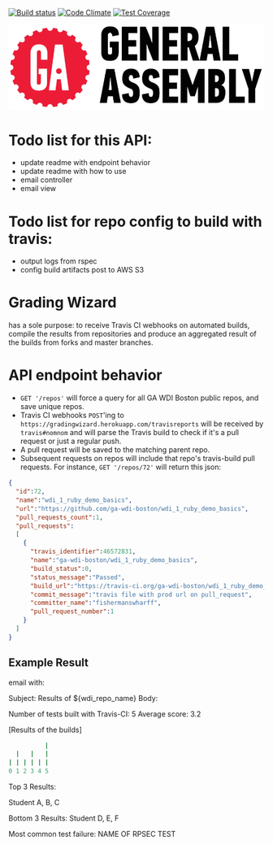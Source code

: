 [![Build status][ci-image]][ci-url] 
[![Code Climate][cc-climate-image]][cc-climate-url] 
[![Test Coverage][cc-cov-image]][cc-cov-url]



![General Assembly Logo](docs/img/GeneralAssembly_logo.png)

# Todo list for this API:
* update readme with endpoint behavior
* update readme with how to use
* email controller
* email view

# Todo list for repo config to build with travis:
* output logs from rspec
* config build artifacts post to AWS S3

# Grading Wizard
has a sole purpose: to receive Travis CI webhooks on automated builds, compile the results from repositories and produce an aggregated result of the builds from forks and master branches.

# API endpoint behavior
* `GET '/repos'` will force a query for all GA WDI Boston public repos, and save unique repos. 
* Travis CI webhooks `POST`'ing to `https://gradingwizard.herokuapp.com/travisreports` will be received by `travis#nomnom` and will parse the Travis build to check if it's a pull request or just a regular push. 
* A pull request will be saved to the matching parent repo. 
* Subsequent requests on repos will include that repo's travis-build pull requests. For instance, `GET '/repos/72'` will return this json: 

```json
{
  "id":72,
  "name":"wdi_1_ruby_demo_basics",
  "url":"https://github.com/ga-wdi-boston/wdi_1_ruby_demo_basics",
  "pull_requests_count":1,
  "pull_requests":
  [
    {
      "travis_identifier":46572831,
      "name":"ga-wdi-boston/wdi_1_ruby_demo_basics",
      "build_status":0,
      "status_message":"Passed",
      "build_url":"https://travis-ci.org/ga-wdi-boston/wdi_1_ruby_demo_basics/builds/46572831",
      "commit_message":"travis file with prod url on pull_request",
      "committer_name":"fishermanswharff",
      "pull_request_number":1
    }
  ]
}
```

## Example Result

email with: 

Subject: Results of ${wdi_repo_name}
Body: 

Number of tests built with Travis-CI: 5
Average score: 3.2

\[Results of the builds\]

```ruby
          |
  |   |   |
| | | | | | 
0 1 2 3 4 5
```

Top 3 Results:

Student A, B, C

Bottom 3 Results: 
Student D, E, F

Most common test failure: NAME OF RPSEC TEST


[ci-image]: https://travis-ci.org/fishermanswharff/GradingWizardApi.svg?branch=master
[ci-url]: https://travis-ci.org/fishermanswharff/GradingWizardApi

[cc-climate-image]: https://codeclimate.com/github/fishermanswharff/GradingWizardApi/badges/gpa.svg
[cc-climate-url]: https://codeclimate.com/github/fishermanswharff/GradingWizardApi

[cc-cov-image]: https://codeclimate.com/github/fishermanswharff/GradingWizardApi/badges/coverage.svg
[cc-cov-url]: https://codeclimate.com/github/fishermanswharff/GradingWizardApi